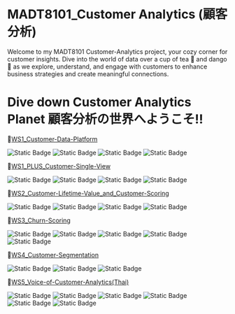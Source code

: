 # MADT8101_Customer Analytics (顧客分析)
Welcome to my MADT8101 Customer-Analytics project, your cozy corner for customer insights. Dive into the world of data over a cup of tea 🍵 and dango 🍡 as we explore, understand, and engage with customers to enhance business strategies and create meaningful connections.
# Dive down Customer Analytics Planet 顧客分析の世界へようこそ‼️

🌱[WS1_Customer-Data-Platform](https://github.com/ginga924/MADT8101_Customer-Analytics999/tree/846ad00f40c88d3d3bfe6eca471f7ae899c648df/WS1_Customer-Data-Platform)

![Static Badge](https://img.shields.io/badge/Concept-33D4FF) ![Static Badge](https://img.shields.io/badge/Canva-33D4FF) ![Static Badge](https://img.shields.io/badge/Presentation-F28800) ![Static Badge](https://img.shields.io/badge/Novice-B60BB8)

🌱[WS1_PLUS_Customer-Single-View](https://github.com/ginga924/MADT8101_Customer-Analytics999/tree/ef36c9121eb94705346832051f2a6e2723870286/WS1_PLUS_Customer-Single-View)

![Static Badge](https://img.shields.io/badge/Concept-33D4FF) ![Static Badge](https://img.shields.io/badge/Canva-33D4FF) ![Static Badge](https://img.shields.io/badge/Presentation-F28800) ![Static Badge](https://img.shields.io/badge/Novice-B60BB8)

🌱[WS2_Customer-Lifetime-Value_and_Customer-Scoring](https://github.com/ginga924/MADT8101_Customer-Analytics999/tree/ef36c9121eb94705346832051f2a6e2723870286/WS2_Customer-Lifetime-Value_and_Customer-Scoring)

![Static Badge](https://img.shields.io/badge/Concept-33D4FF) ![Static Badge](https://img.shields.io/badge/Canva-33D4FF) ![Static Badge](https://img.shields.io/badge/Presentation-F28800) ![Static Badge](https://img.shields.io/badge/Novice-B60BB8)

🌱[WS3_Churn-Scoring](https://github.com/ginga924/MADT8101_Customer-Analytics999/tree/b5d09fa57556dce606d7c69f93da7f9105e62ae1/WS3_Churn-Scoring)

![Static Badge](https://img.shields.io/badge/Python-EADF03) ![Static Badge](https://img.shields.io/badge/Classification-EC910E) ![Static Badge](https://img.shields.io/badge/XGBoost-57CE05) ![Static Badge](https://img.shields.io/badge/Google_Colab-0EDBEC) ![Static Badge](https://img.shields.io/badge/Novice-B60BB8)

🌱[WS4_Customer-Segmentation](https://github.com/ginga924/MADT8101_Customer-Analytics999/tree/d3d20db8908acda3f390df23fe7c22c2222401e3/WS4_Customer-Segmentation)

![Static Badge](https://img.shields.io/badge/Dataiku-2AB1AC) ![Static Badge](https://img.shields.io/badge/Customer_Segmentation-EC910E) ![Static Badge](https://img.shields.io/badge/Product_Recommendation-0715F2) 

🌱[WS5_Voice-of-Customer-Analytics(Thai)](https://github.com/ginga924/MADT8101_Customer-Analytics999/tree/e605e3357145ef66860369f077949ceb3d4c3d6a/WS5_Voice-of-Customer-Analytics%20(Thai))

![Static Badge](https://img.shields.io/badge/Python-EADF03) ![Static Badge](https://img.shields.io/badge/Natural_Language_Processing-088C38) ![Static Badge](https://img.shields.io/badge/Topic_Modeling-D3D3D3) ![Static Badge](https://img.shields.io/badge/LDA-D3D3D3) ![Static Badge](https://img.shields.io/badge/Google_Maps-0EDBEC) ![Static Badge](https://img.shields.io/badge/Novice-B60BB8)

